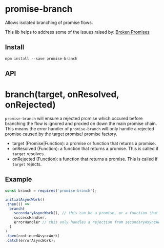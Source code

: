 # promise-branch
Allows isolated branching of promise flows.

This lib helps to address some of the issues raised by: 
[Broken Promises](https://github.com/cloudflare/cf-ui/blob/master/discussions/broken-promises.md)

## Install
`npm install --save promise-branch`

## API

# branch(target, onResolved, onRejected)

`promise-branch` will ensure a rejected promise which occured before branching the flow is ignored and proxied on down the main promise chain.
This means the error handler of `promise-branch` will only handle a rejected promise caused by the target promise/ promise factory.

* target (Promise|Function): a promise or function that returns a promise.
* onResolved (Function): a function that returns a promise. This is called if `target` resolves.
* onRejected (Function): a function that returns a promise. This is called if `target` rejects.

## Example
```javascript
const branch = requires('promise-branch');

initialAsyncWork()
.then(() => 
  branch(
    secondaryAsyncWork(), // this can be a promise, or a function that returns a promise
    successHandler,
    errorHandler // this only handles a rejection from secondaryAsyncWork
  )
)
.then(continuedAsyncWork)
.catch(errorAsyncWork);
```
